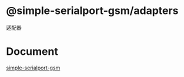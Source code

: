 # @simple-serialport-gsm/adapters

适配器

# Document

[simple-serialport-gsm](https://github.com/imba97/simple-serialport-gsm)
